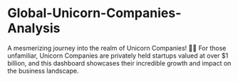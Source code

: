 # Global-Unicorn-Companies-Analysis
A mesmerizing journey into the realm of Unicorn Companies! 🚀✨ For those unfamiliar, Unicorn Companies are privately held startups valued at over $1 billion, and this dashboard showcases their incredible growth and impact on the business landscape.
